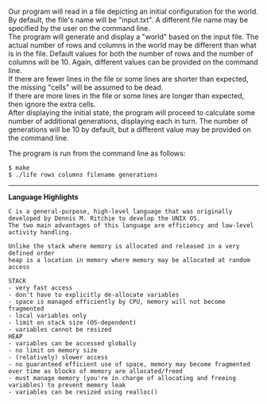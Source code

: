 Our program will read in a file depicting an initial configuration for the world. By default, the file's name will be "input.txt". A different file name may be specified by the user on the command line. <br/>
The program will generate and display a "world" based on the input file. The actual number of rows and columns in the world may be different than what is in the file. Default values for both the number of rows and the number of columns will be 10. Again, different values can be provided on the command line.<br/>
If there are fewer lines in the file or some lines are shorter than expected, the missing "cells" will be assumed to be dead.<br/>
If there are more lines in the file or some lines are longer than expected, then ignore the extra cells.<br/>
After displaying the initial state, the program will proceed to calculate some number of additional generations, displaying each in turn. The number of generations will be 10 by default, but a different value may be provided on the command line.

The program is run from the command line as follows:
```
$ make
$ ./life rows columns filename generations
```

------------------------------------------------------------------------------------------------

**Language Highlights**
```
C is a general-purpose, high-level language that was originally developed by Dennis M. Ritchie to develop the UNIX OS.
The two main advantages of this language are efficiency and low-level activity handling.

Unlike the stack where memory is allocated and released in a very defined order
heap is a location in memory where memory may be allocated at random access

STACK
- very fast access
- don't have to explicitly de-allocate variables
- space is managed efficiently by CPU, memory will not become fragmented
- local variables only
- limit on stack size (OS-dependent)
- variables cannot be resized
HEAP
- variables can be accessed globally
- no limit on memory size
- (relatively) slower access
- no guaranteed efficient use of space, memory may become fragmented over time as blocks of memory are allocated/freed
- must manage memory (you're in charge of allocating and freeing variables) to prevent memory leak
- variables can be resized using realloc()
```